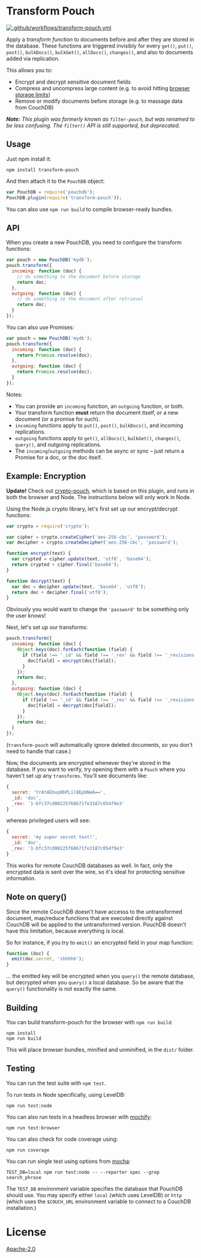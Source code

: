 Transform Pouch
=====

[![.github/workflows/transform-pouch.yml](https://github.com/neighbourhoodie/transform-pouch/actions/workflows/transform-pouch.yml/badge.svg)](https://github.com/neighbourhoodie/transform-pouch/actions/workflows/transform-pouch.yml)

Apply a *transform function* to documents before and after they are stored in the database. These functions are triggered invisibly for every `get()`, `put()`, `post()`, `bulkDocs()`, `bulkGet()`, `allDocs()`, `changes()`, and also to documents added via replication.

This allows you to:

* Encrypt and decrypt sensitive document fields
* Compress and uncompress large content (e.g. to avoid hitting [browser storage limits](http://pouchdb.com/faq.html#data_limits))
* Remove or modify documents before storage (e.g. to massage data from CouchDB)

*__Note:__ This plugin was formerly known as `filter-pouch`, but was renamed to be less confusing. The `filter()` API is still supported, but deprecated.*

## Usage

Just npm install it:

```
npm install transform-pouch
```

And then attach it to the `PouchDB` object:

```js
var PouchDB = require('pouchdb');
PouchDB.plugin(require('transform-pouch'));
```

You can also use `npm run build` to compile browser-ready bundles.

## API

When you create a new PouchDB, you need to configure the transform functions:

```js
var pouch = new PouchDB('mydb');
pouch.transform({
  incoming: function (doc) {
    // do something to the document before storage
    return doc;
  },
  outgoing: function (doc) {
    // do something to the document after retrieval
    return doc;
  }
});
```

You can also use Promises:

```js
var pouch = new PouchDB('mydb');
pouch.transform({
  incoming: function (doc) {
    return Promise.resolve(doc);
  },
  outgoing: function (doc) {
    return Promise.resolve(doc);
  }
});
```

Notes:

* You can provide an `incoming` function, an `outgoing` function, or both.
* Your transform function **must** return the document itself, or a new document (or a promise for such).
* `incoming` functions apply to `put()`, `post()`, `bulkDocs()`, and incoming replications.
* `outgoing` functions apply to `get()`, `allDocs()`, `bulkGet()`, `changes()`, `query()`, and outgoing replications.
* The `incoming`/`outgoing` methods can be async or sync &ndash; just return a Promise for a doc, or the doc itself.

## Example: Encryption

**Update!** Check out [crypto-pouch](https://github.com/calvinmetcalf/crypto-pouch), which is based on this plugin, and runs in both the browser and Node. The instructions below will only work in Node.

Using the Node.js crypto library, let's first set up our encrypt/decrypt functions:

```js
var crypto = require('crypto');

var cipher = crypto.createCipher('aes-256-cbc', 'password');
var decipher = crypto.createDecipher('aes-256-cbc', 'password');

function encrypt(text) {
  var crypted = cipher.update(text, 'utf8', 'base64');
  return crypted + cipher.final('base64');
}

function decrypt(text) {
  var dec = decipher.update(text, 'base64', 'utf8');
  return dec + decipher.final('utf8');
}
```

Obviously you would want to change the `'password'` to be something only the user knows!

Next, let's set up our transforms:

```js
pouch.transform({
  incoming: function (doc) {
    Object.keys(doc).forEach(function (field) {
      if (field !== '_id' && field !== '_rev' && field !== '_revisions') {
        doc[field] = encrypt(doc[field]);
      }
    });
    return doc;
  },
  outgoing: function (doc) {
    Object.keys(doc).forEach(function (field) {
      if (field !== '_id' && field !== '_rev' && field !== '_revisions') {
        doc[field] = decrypt(doc[field]);
      }
    });
    return doc;
  }
});
```

(`transform-pouch` will automatically ignore deleted documents, so you don't need to handle that case.)

Now, the documents are encrypted whenever they're stored in the database. If you want to verify, try opening them with a `Pouch` where you haven't set up any `transforms`.  You'll see documents like:

```js
{
  secret: 'YrAtAEbvp0bPLil8EpbNeA==',
  _id: 'doc',
  _rev: '1-bfc37cd00225f68671fe3187c054f9e3'
}
```

whereas privileged users will see:

```js
{
  secret: 'my super secret text!',
  _id: 'doc',
  _rev: '1-bfc37cd00225f68671fe3187c054f9e3'
}
```

This works for remote CouchDB databases as well.  In fact, only the encrypted data is sent over the wire, so it's ideal for protecting sensitive information.

## Note on query()

Since the remote CouchDB doesn't have accesss to the untransformed document, map/reduce functions that are executed directly against CouchDB will be applied to the untransformed version. PouchDB doesn't have this limitation, because everything is local.

So for instance, if you try to `emit()` an encrypted field in your map function:

```js
function (doc) {
  emit(doc.secret, 'shhhhh');
}
```

... the emitted key will be encrypted when you `query()` the remote database, but decrypted when you `query()` a local database. So be aware that the `query()` functionality is not exactly the same.

## Building

You can build transform-pouch for the browser with `npm run build`:

    npm install
    npm run build

This will place browser bundles, minified and unminified, in the `dist/` folder.

## Testing

You can run the test suite with `npm test`.

To run tests in Node specifically, using LevelDB:

    npm run test:node

You can also run tests in a headless browser with [mochify](https://www.npmjs.com/package/mochify):

    npm run test:browser

You can also check for code coverage using:

    npm run coverage

You can run single test using options from [mocha](https://www.npmjs.com/package/mocha):

```
TEST_DB=local npm run test:node -- --reporter spec --grep search_phrase
```

The `TEST_DB` environment variable specifies the database that PouchDB should use.
You may specify either `local` (which uses LevelDB) or `http` (which uses the `$COUCH_URL` environment variable to connect to a CouchDB installation.)

# License

[Apache-2.0](./LICENSE)
